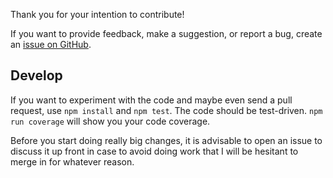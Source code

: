 Thank you for your intention to contribute!

If you want to provide feedback, make a suggestion, or report a bug, create an
[issue on GitHub](https://github.com/denis-sokolov/frozen-express/issues).

## Develop

If you want to experiment with the code and maybe even send a pull request,
use `npm install` and `npm test`. The code should be test-driven.
`npm run coverage` will show you your code coverage.

Before you start doing really big changes,
it is advisable to open an issue to discuss it up front in case to
avoid doing work that I will be hesitant to merge in for whatever reason.
